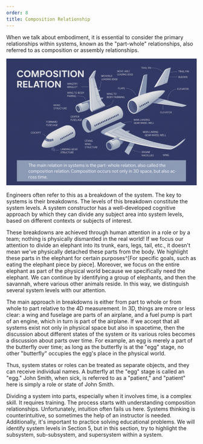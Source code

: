 ```yaml
---
order: 8
title: Composition Relationship
---
```


When we talk about embodiment, it is essential to consider the primary relationships within systems, known as the "part-whole" relationships, also referred to as composition or assembly relationships.

![](./composition-relationship-7.png)

Engineers often refer to this as a breakdown of the system. The key to systems is their breakdowns. The levels of this breakdown constitute the system levels. A system constructor has a well-developed cognitive approach by which they can divide any subject area into system levels, based on different contexts or subjects of interest.

These breakdowns are achieved through human attention in a role or by a team; nothing is physically dismantled in the real world! If we focus our attention to divide an elephant into its trunk, ears, legs, tail, etc., it doesn't mean we've physically detached these parts from the body. We highlight these parts in the elephant for certain purposes^[For specific goals, such as eating the elephant piece by piece]. Moreover, we focus on the entire elephant as part of the physical world because we specifically need the elephant. We can continue by identifying a group of elephants, and then the savannah, where various other animals reside. In this way, we distinguish several system levels with our attention.

The main approach in breakdowns is either from part to whole or from whole to part relative to the 4D measurement. In 3D, things are more or less clear: a wing and fuselage are parts of an airplane, and a fuel pump is part of an engine, which in turn is part of the airplane. If we accept that all systems exist not only in physical space but also in spacetime, then the discussion about different states of the system or its various roles becomes a discussion about parts over time. For example, an egg is merely a part of the butterfly over time; as long as the butterfly is at the "egg" stage, no other "butterfly" occupies the egg's place in the physical world.

Thus, system states or roles can be treated as separate objects, and they can receive individual names. A butterfly at the "egg" stage is called an "egg." John Smith, when sick, is referred to as a "patient," and "patient" here is simply a role or state of John Smith.

Dividing a system into parts, especially when it involves time, is a complex skill. It requires training. The process starts with understanding composition relationships. Unfortunately, intuition often fails us here. Systems thinking is counterintuitive, so sometimes the help of an instructor is needed. Additionally, it's important to practice solving educational problems. We will identify system levels in Section 5, but in this section, try to highlight the subsystem, sub-subsystem, and supersystem within a system.